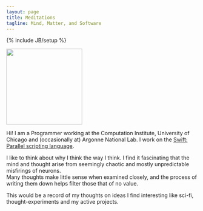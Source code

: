 ```yaml
---
layout: page
title: Meditations
tagline: Mind, Matter, and Software
---
```

{% include JB/setup %}

<div style="float: left margin: auto" >
    <img width="200" height="200" src="../assets/yadu.jpg" />
</div>

Hi! I am a Programmer working at the Computation Institute, University of Chicago
and (occasionally at) Argonne National Lab.
I work on the [Swift: Parallel scripting language](http://swift-lang.org/).

I like to think about why I think the way I think. I find it fascinating that the
mind and thought arise from seemingly chaotic and mostly unpredictable misfirings of neurons.<br/>
Many thoughts make little sense when examined closely, and the process of writing them
down helps filter those that of no value.

This would be a record of my thoughts on ideas I find interesting like sci-fi, thought-experiments
and my active projects.
